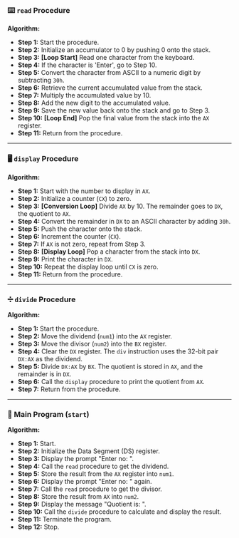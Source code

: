 ### ⌨️ `read` Procedure

**Algorithm:**
* **Step 1:** Start the procedure.
* **Step 2:** Initialize an accumulator to 0 by pushing 0 onto the stack.
* **Step 3:** **[Loop Start]** Read one character from the keyboard.
* **Step 4:** If the character is 'Enter', go to Step 10.
* **Step 5:** Convert the character from ASCII to a numeric digit by subtracting `30h`.
* **Step 6:** Retrieve the current accumulated value from the stack.
* **Step 7:** Multiply the accumulated value by 10.
* **Step 8:** Add the new digit to the accumulated value.
* **Step 9:** Save the new value back onto the stack and go to Step 3.
* **Step 10:** **[Loop End]** Pop the final value from the stack into the `AX` register.
* **Step 11:** Return from the procedure.

***

### 🖥️ `display` Procedure

**Algorithm:**
* **Step 1:** Start with the number to display in `AX`.
* **Step 2:** Initialize a counter (`CX`) to zero.
* **Step 3:** **[Conversion Loop]** Divide `AX` by 10. The remainder goes to `DX`, the quotient to `AX`.
* **Step 4:** Convert the remainder in `DX` to an ASCII character by adding `30h`.
* **Step 5:** Push the character onto the stack.
* **Step 6:** Increment the counter (`CX`).
* **Step 7:** If `AX` is not zero, repeat from Step 3.
* **Step 8:** **[Display Loop]** Pop a character from the stack into `DX`.
* **Step 9:** Print the character in `DX`.
* **Step 10:** Repeat the display loop until `CX` is zero.
* **Step 11:** Return from the procedure.

***

### ➗ `divide` Procedure

**Algorithm:**
* **Step 1:** Start the procedure.
* **Step 2:** Move the dividend (`num1`) into the `AX` register.
* **Step 3:** Move the divisor (`num2`) into the `BX` register.
* **Step 4:** Clear the `DX` register. The `div` instruction uses the 32-bit pair `DX:AX` as the dividend.
* **Step 5:** Divide `DX:AX` by `BX`. The quotient is stored in `AX`, and the remainder is in `DX`.
* **Step 6:** Call the `display` procedure to print the quotient from `AX`.
* **Step 7:** Return from the procedure.

***

### 📜 Main Program (`start`)

**Algorithm:**
* **Step 1:** Start.
* **Step 2:** Initialize the Data Segment (DS) register.
* **Step 3:** Display the prompt "Enter no: ".
* **Step 4:** Call the `read` procedure to get the dividend.
* **Step 5:** Store the result from the `AX` register into `num1`.
* **Step 6:** Display the prompt "Enter no: " again.
* **Step 7:** Call the `read` procedure to get the divisor.
* **Step 8:** Store the result from `AX` into `num2`.
* **Step 9:** Display the message "Quotient is: ".
* **Step 10:** Call the `divide` procedure to calculate and display the result.
* **Step 11:** Terminate the program.
* **Step 12:** Stop.